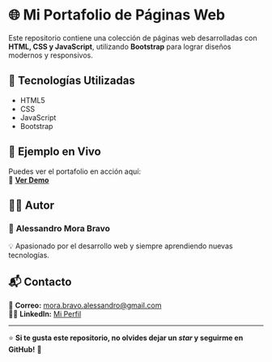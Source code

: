 # 🌐 Mi Portafolio de Páginas Web  

Este repositorio contiene una colección de páginas web desarrolladas con **HTML, CSS y JavaScript**, utilizando **Bootstrap** para lograr diseños modernos y responsivos.  

## 📌 Tecnologías Utilizadas  
- HTML5  
- CSS  
- JavaScript  
- Bootstrap  

## 🚀 Ejemplo en Vivo  
Puedes ver el portafolio en acción aquí:  
🔗 **[Ver Demo](https://alessmorabravo.github.io/mi-portafolio/)**  

## 👨‍💻 Autor  

### 🚀 **Alessandro Mora Bravo**  
💡 Apasionado por el desarrollo web y siempre aprendiendo nuevas tecnologías.  

## 📬 Contacto  
📧 **Correo:** [mora.bravo.alessandro@gmail.com](mailto:mora.bravo.alessandro@gmail.com)  
👨‍💼 **LinkedIn:** [Mi Perfil](https://www.linkedin.com/in/alessandro-mora-bravo-357804353/)  

---

⭐ **Si te gusta este repositorio, no olvides dejar un _star_ y seguirme en GitHub!** 🚀  
